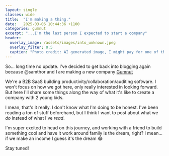 ```yaml
---
layout: single
classes: wide
title:  "I'm making a thing."
date:   2025-03-06 10:44:36 +1100
categories: gumnut
excerpt: "...I'm the last person I expected to start a company"
header:
  overlay_image: /assets/images/into_unknown.jpeg
  overlay_filter: 0.5
  caption: "Photo credit: AI generated image, I might pay for one of these someday"
---
```


So... long time no update. I've decided to get back into blogging again because @samthor and I are making a new company [Gumnut](https://gumnut.dev)

We're a B2B SaaS building productivity/collaboration/auditing software. I won't focus on how we got here, only really interested in looking forward. But here I'll share some things along the way of what it's like to create a company with 2 young kids. 

I mean, that's it really. I don't know what I'm doing to be honest. I've been reading a ton of stuff beforehand, but I think I want to post about what we *do* instead of what I've *read*. 

I'm super excited to head on this journey, and working with a friend to build something cool and have it work around family is the dream, right? I mean... if we make an income I guess it's the dream 😂

Stay tuned!
